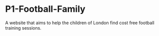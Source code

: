 # P1-Football-Family
A website that aims to help the children of London find cost free football training sessions.
